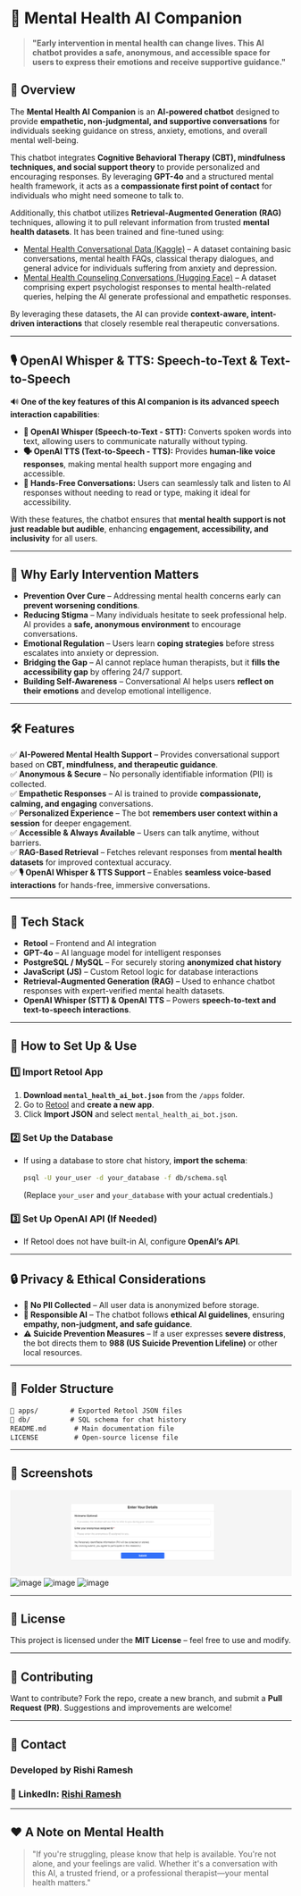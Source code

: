 # 🧠 Mental Health AI Companion

> **"Early intervention in mental health can change lives. This AI chatbot provides a safe, anonymous, and accessible space for users to express their emotions and receive supportive guidance."**

## 🚀 Overview
The **Mental Health AI Companion** is an **AI-powered chatbot** designed to provide **empathetic, non-judgmental, and supportive conversations** for individuals seeking guidance on stress, anxiety, emotions, and overall mental well-being.

This chatbot integrates **Cognitive Behavioral Therapy (CBT), mindfulness techniques, and social support theory** to provide personalized and encouraging responses. By leveraging **GPT-4o** and a structured mental health framework, it acts as a **compassionate first point of contact** for individuals who might need someone to talk to.

Additionally, this chatbot utilizes **Retrieval-Augmented Generation (RAG)** techniques, allowing it to pull relevant information from trusted **mental health datasets**. It has been trained and fine-tuned using:
- [Mental Health Conversational Data (Kaggle)](https://www.kaggle.com/datasets/elvis23/mental-health-conversational-data) – A dataset containing basic conversations, mental health FAQs, classical therapy dialogues, and general advice for individuals suffering from anxiety and depression.
- [Mental Health Counseling Conversations (Hugging Face)](https://huggingface.co/datasets/Amod/mental_health_counseling_conversations) – A dataset comprising expert psychologist responses to mental health-related queries, helping the AI generate professional and empathetic responses.

By leveraging these datasets, the AI can provide **context-aware, intent-driven interactions** that closely resemble real therapeutic conversations.

---

## 🎙 OpenAI Whisper & TTS: **Speech-to-Text & Text-to-Speech**

🔊 **One of the key features of this AI companion is its advanced speech interaction capabilities**:
- **🎤 OpenAI Whisper (Speech-to-Text - STT):** Converts spoken words into text, allowing users to communicate naturally without typing.
- **🗣 OpenAI TTS (Text-to-Speech - TTS):** Provides **human-like voice responses**, making mental health support more engaging and accessible.
- **🦾 Hands-Free Conversations:** Users can seamlessly talk and listen to AI responses without needing to read or type, making it ideal for accessibility.

With these features, the chatbot ensures that **mental health support is not just readable but audible**, enhancing **engagement, accessibility, and inclusivity** for all users.

---

## 🌱 **Why Early Intervention Matters**
- **Prevention Over Cure** – Addressing mental health concerns early can **prevent worsening conditions**.
- **Reducing Stigma** – Many individuals hesitate to seek professional help. AI provides a **safe, anonymous environment** to encourage conversations.
- **Emotional Regulation** – Users learn **coping strategies** before stress escalates into anxiety or depression.
- **Bridging the Gap** – AI cannot replace human therapists, but it **fills the accessibility gap** by offering 24/7 support.
- **Building Self-Awareness** – Conversational AI helps users **reflect on their emotions** and develop emotional intelligence.

---

## 🛠️ Features
✅ **AI-Powered Mental Health Support** – Provides conversational support based on **CBT, mindfulness, and therapeutic guidance**.  
✅ **Anonymous & Secure** – No personally identifiable information (PII) is collected.  
✅ **Empathetic Responses** – AI is trained to provide **compassionate, calming, and engaging** conversations.  
✅ **Personalized Experience** – The bot **remembers user context within a session** for deeper engagement.  
✅ **Accessible & Always Available** – Users can talk anytime, without barriers.  
✅ **RAG-Based Retrieval** – Fetches relevant responses from **mental health datasets** for improved contextual accuracy.  
✅ **🎙 OpenAI Whisper & TTS Support** – Enables **seamless voice-based interactions** for hands-free, immersive conversations.

---

## 🌇 Tech Stack
- **Retool** – Frontend and AI integration  
- **GPT-4o** – AI language model for intelligent responses  
- **PostgreSQL / MySQL** – For securely storing **anonymized chat history**  
- **JavaScript (JS)** – Custom Retool logic for database interactions  
- **Retrieval-Augmented Generation (RAG)** – Used to enhance chatbot responses with expert-verified mental health datasets.  
- **OpenAI Whisper (STT) & OpenAI TTS** – Powers **speech-to-text and text-to-speech interactions**.

---

## 🔧 How to Set Up & Use
### 1️⃣ Import Retool App
1. **Download `mental_health_ai_bot.json`** from the `/apps` folder.
2. Go to [Retool](https://retool.com/) and **create a new app**.
3. Click **Import JSON** and select `mental_health_ai_bot.json`.

### 2️⃣ Set Up the Database
- If using a database to store chat history, **import the schema**:
  ```sh
  psql -U your_user -d your_database -f db/schema.sql
  ```
  (Replace `your_user` and `your_database` with your actual credentials.)

### 3️⃣ Set Up OpenAI API (If Needed)
- If Retool does not have built-in AI, configure **OpenAI’s API**.

---

## 🔒 Privacy & Ethical Considerations
- **🚫 No PII Collected** – All user data is anonymized before storage.  
- **🔄 Responsible AI** – The chatbot follows **ethical AI guidelines**, ensuring **empathy, non-judgment, and safe guidance**.  
- **⚠️ Suicide Prevention Measures** – If a user expresses **severe distress**, the bot directs them to **988 (US Suicide Prevention Lifeline)** or other local resources.  

---

## 📂 Folder Structure
```
📂 apps/        # Exported Retool JSON files
📂 db/          # SQL schema for chat history
README.md       # Main documentation file
LICENSE         # Open-source license file
```

---

## 📸 Screenshots
![alt text](image-1.png)
![image](https://github.com/user-attachments/assets/7fc3be2e-7df4-41cb-b685-7b1aa9a9a6c5)
![image](https://github.com/user-attachments/assets/2161fa3e-0a60-44a3-a06a-0485d27de0df)
![image](https://github.com/user-attachments/assets/5e9988a3-0381-4b1b-a8f7-dd6f1f2010d3)

---

## 📝 License
This project is licensed under the **MIT License** – feel free to use and modify.

---

## 🤝 Contributing
Want to contribute? Fork the repo, create a new branch, and submit a **Pull Request (PR)**. Suggestions and improvements are welcome!

---

## 💎 Contact
### Developed by **Rishi Ramesh**  
### 🔗 LinkedIn: [Rishi Ramesh](https://www.linkedin.com/in/rishi0309/)  

---

## ❤️ A Note on Mental Health
> "If you're struggling, please know that help is available. You're not alone, and your feelings are valid. Whether it's a conversation with this AI, a trusted friend, or a professional therapist—your mental health matters."
